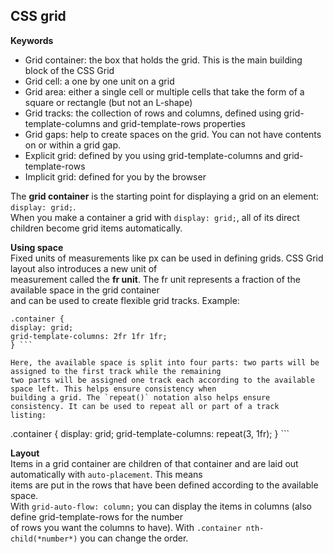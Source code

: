 ## CSS grid

**Keywords**  
* Grid container: the box that holds the grid. This is the main building block of the CSS Grid
* Grid cell: a one by one unit on a grid
* Grid area: either a single cell or multiple cells that take the form of a square or rectangle (but not an L-shape)
* Grid tracks: the collection of rows and columns, defined using grid-template-columns and grid-template-rows properties
* Grid gaps: help to create spaces on the grid. You can not have contents on or within a grid gap.
* Explicit grid: defined by you using grid-template-columns and grid-template-rows
* Implicit grid: defined for you by the browser

The **grid container** is the starting point for displaying a grid on an element: `display: grid;`.  
When you make a container a grid with `display: grid;`, all of its direct children become grid items automatically.  

**Using space**  
Fixed units of measurements like px can be used in defining grids. CSS Grid layout also introduces a new unit of  
measurement called the **fr unit**. The fr unit represents a fraction of the available space in the grid container  
and can be used to create flexible grid tracks. Example:  
```
.container {
display: grid;
grid-template-columns: 2fr 1fr 1fr;
} ```  

Here, the available space is split into four parts: two parts will be assigned to the first track while the remaining  
two parts will be assigned one track each according to the available space left. This helps ensure consistency when  
building a grid. The `repeat()` notation also helps ensure consistency. It can be used to repeat all or part of a track  
listing:  
```
.container {
display: grid;
grid-template-columns: repeat(3, 1fr);
} ```

**Layout**  
Items in a grid container are children of that container and are laid out automatically with `auto-placement`. This means  
items are put in the rows that have been defined according to the available space.  
With `grid-auto-flow: column;` you can display the items in columns (also define grid-template-rows for the number  
of rows you want the columns to have). With `.container nth-child(*number*)` you can change the order.  
